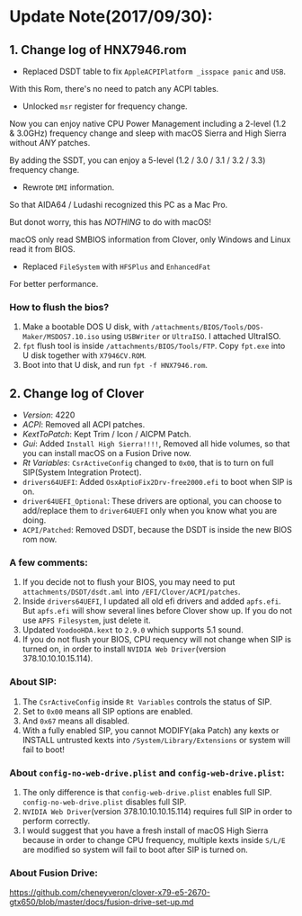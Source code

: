 # Update Note(2017/09/30):

## 1. Change log of HNX7946.rom

- Replaced DSDT table to fix `AppleACPIPlatform _isspace panic` and `USB`.

With this Rom, there's no need to patch any ACPI tables.

- Unlocked `msr` register for frequency change.

Now you can enjoy native CPU Power Management including a 2-level (1.2 & 3.0GHz) frequency change and sleep with macOS Sierra and High Sierra without *ANY* patches.

By adding the SSDT, you can enjoy a 5-level (1.2 / 3.0 / 3.1 / 3.2 / 3.3) frequency change.

- Rewrote `DMI` information.

So that AIDA64 / Ludashi recognized this PC as a Mac Pro.

But donot worry, this has *NOTHING* to do with macOS!

macOS only read SMBIOS information from Clover, only Windows and Linux read it from BIOS.

- Replaced `FileSystem` with `HFSPlus` and `EnhancedFat`

For better performance.

### How to flush the bios?

1. Make a bootable DOS U disk, with `/attachments/BIOS/Tools/DOS-Maker/MSDOS7.10.iso` using `USBWriter` or `UltraISO`. I attached UltraISO.
2. `fpt` flush tool is inside `/attachments/BIOS/Tools/FTP`. Copy `fpt.exe` into U disk together with `X7946CV.ROM`.
3. Boot into that U disk, and run `fpt -f HNX7946.rom`.

## 2. Change log of Clover

- *Version*: 4220
- *ACPI*: Removed all ACPI patches.
- *KextToPatch*: Kept Trim / Icon / AICPM Patch.
- *Gui*: Added `Install High Sierra!!!!`, Removed all hide volumes, so that you can install macOS on a Fusion Drive now.
- *Rt Variables*: `CsrActiveConfig` changed to `0x00`, that is to turn on full SIP(System Integration Protect).
- `drivers64UEFI`: Added `OsxAptioFix2Drv-free2000.efi` to boot when SIP is on.
- `driver64UEFI_Optional`: These drivers are optional, you can choose to add/replace them to `driver64UEFI` only when you know what you are doing.
- `ACPI/Patched`: Removed DSDT, because the DSDT is inside the new BIOS rom now.

### A few comments:

1. If you decide not to flush your BIOS, you may need to put `attachments/DSDT/dsdt.aml` into `/EFI/Clover/ACPI/patches`.
2. Inside `drivers64UEFI`, I updated all old efi drivers and added `apfs.efi`. But `apfs.efi` will show several lines before Clover show up. If you do not use `APFS Filesystem`, just delete it.
3. Updated `VoodooHDA.kext` to `2.9.0` which supports 5.1 sound.
4. If you do not flush your BIOS, CPU requency will not change when SIP is turned on, in order to install `NVIDIA Web Driver`(version 378.10.10.10.15.114).

### About SIP:

1. The `CsrActiveConfig` inside `Rt Variables` controls the status of SIP.
2. Set to `0x00` means all SIP options are enabled.
3. And `0x67` means all disabled.
4. With a fully enabled SIP, you cannot MODIFY(aka Patch) any kexts or INSTALL untrusted kexts into `/System/Library/Extensions` or system will fail to boot!

### About `config-no-web-drive.plist` and `config-web-drive.plist`:

1. The only difference is that `config-web-drive.plist` enables full SIP.
   `config-no-web-drive.plist` disables full SIP.
2. `NVIDIA Web Driver`(version 378.10.10.10.15.114) requires full SIP in order to perform correctly.
3. I would suggest that you have a fresh install of macOS High Sierra because in order to change CPU frequency, multiple kexts inside `S/L/E` are modified so system will fail to boot after SIP is turned on.

### About Fusion Drive:

https://github.com/cheneyveron/clover-x79-e5-2670-gtx650/blob/master/docs/fusion-drive-set-up.md